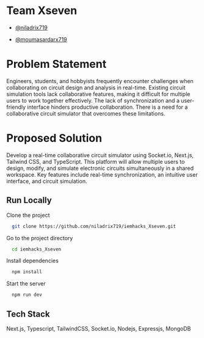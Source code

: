 # Team Xseven

- [@niladrix719](https://github.com/niladrix719)

- [@moumasardarx719](https://github.com/moumasardarx719)


# Problem Statement

Engineers, students, and hobbyists frequently encounter challenges when
collaborating on circuit design and analysis in real-time. Existing circuit
simulation tools lack collaborative features, making it difficult for multiple users
to work together effectively. The lack of synchronization and a user-friendly interface hinders productive collaboration. There is a need for a collaborative
circuit simulator that overcomes these limitations.

# Proposed Solution

Develop a real-time collaborative circuit simulator using Socket.io, Next.js, Tailwind CSS, and
TypeScript. This platform will allow multiple users to design, modify, and simulate electronic
circuits simultaneously in a shared workspace. Key features include real-time
synchronization, an intuitive user interface, and circuit simulation.


## Run Locally

Clone the project

```bash
  git clone https://github.com/niladrix719/iemhacks_Xseven.git
```

Go to the project directory

```bash
  cd iemhacks_Xseven
```

Install dependencies

```bash
  npm install
```

Start the server

```bash
  npm run dev
```


## Tech Stack

Next.js, Typescript, TailwindCSS, Socket.io, Nodejs, Expressjs, MongoDB